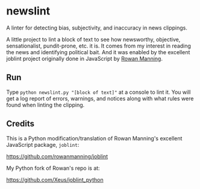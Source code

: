 # newslint

A linter for detecting bias, subjectivity, and inaccuracy in news clippings.

A little project to lint a block of text to see how newsworthy, objective, sensationalist, pundit-prone, etc. it is.  It comes from my interest in reading the news and identifying political bait.  And it was enabled by the excellent joblint project originally done in JavaScript by [Rowan Manning](https://github.com/rowanmanning/joblint).

## Run

Type `python newslint.py "[block of text]"` at a console to lint it.  You will get a log report of errors, warnings, and notices along with what rules were found when linting the clipping.

## Credits

This is a Python modification/translation of Rowan Manning's excellent JavaScript package, `joblint`:

https://github.com/rowanmanning/joblint

My Python fork of Rowan's repo is at:

https://github.com/Xeus/joblint_python
